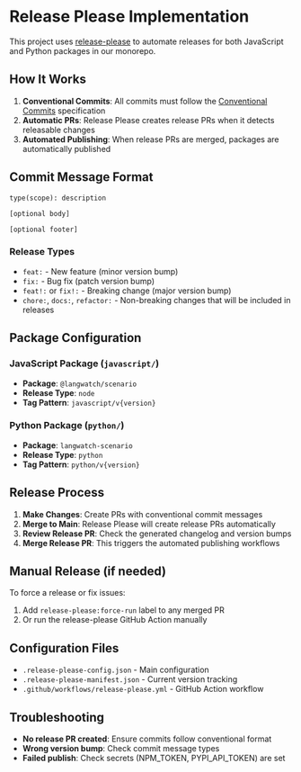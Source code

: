 # Release Please Implementation

This project uses [release-please](https://github.com/googleapis/release-please) to automate releases for both JavaScript and Python packages in our monorepo.

## How It Works

1. **Conventional Commits**: All commits must follow the [Conventional Commits](https://www.conventionalcommits.org/) specification
2. **Automatic PRs**: Release Please creates release PRs when it detects releasable changes
3. **Automated Publishing**: When release PRs are merged, packages are automatically published

## Commit Message Format

```
type(scope): description

[optional body]

[optional footer]
```

### Release Types

- `feat:` - New feature (minor version bump)
- `fix:` - Bug fix (patch version bump)
- `feat!:` or `fix!:` - Breaking change (major version bump)
- `chore:`, `docs:`, `refactor:` - Non-breaking changes that will be included in releases

## Package Configuration

### JavaScript Package (`javascript/`)

- **Package**: `@langwatch/scenario`
- **Release Type**: `node`
- **Tag Pattern**: `javascript/v{version}`

### Python Package (`python/`)

- **Package**: `langwatch-scenario`
- **Release Type**: `python`
- **Tag Pattern**: `python/v{version}`

## Release Process

1. **Make Changes**: Create PRs with conventional commit messages
2. **Merge to Main**: Release Please will create release PRs automatically
3. **Review Release PR**: Check the generated changelog and version bumps
4. **Merge Release PR**: This triggers the automated publishing workflows

## Manual Release (if needed)

To force a release or fix issues:

1. Add `release-please:force-run` label to any merged PR
2. Or run the release-please GitHub Action manually

## Configuration Files

- `.release-please-config.json` - Main configuration
- `.release-please-manifest.json` - Current version tracking
- `.github/workflows/release-please.yml` - GitHub Action workflow

## Troubleshooting

- **No release PR created**: Ensure commits follow conventional format
- **Wrong version bump**: Check commit message types
- **Failed publish**: Check secrets (NPM_TOKEN, PYPI_API_TOKEN) are set
